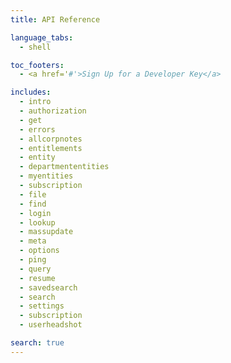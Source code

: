 ```yaml
---
title: API Reference

language_tabs:
  - shell

toc_footers:
  - <a href='#'>Sign Up for a Developer Key</a>

includes:
  - intro
  - authorization
  - get
  - errors
  - allcorpnotes
  - entitlements
  - entity
  - departmententities
  - myentities
  - subscription
  - file
  - find
  - login
  - lookup
  - massupdate
  - meta
  - options
  - ping
  - query
  - resume
  - savedsearch
  - search
  - settings
  - subscription
  - userheadshot

search: true
---
```

